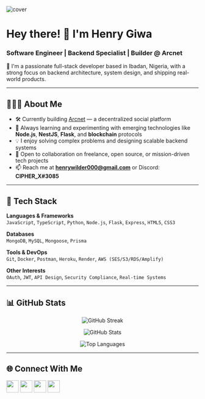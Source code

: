 ![cover]([https://imgur.com/DTYTpgZ](https://imgur.com/a/zcBD3Tg))

# Hey there! 👋 I'm Henry Giwa

### Software Engineer | Backend Specialist | Builder @ Arcnet

🚀 I'm a passionate full-stack developer based in Ibadan, Nigeria, with a strong focus on backend architecture, system design, and shipping real-world products.

---

## 👨🏾‍💻 About Me

- 🛠️ Currently building [Arcnet](https://arcnetlabs.com) — a decentralized social platform
- 🧠 Always learning and experimenting with emerging technologies like **Node.js**, **NestJS**, **Flask**, and **blockchain** protocols
- 💡 I enjoy solving complex problems and designing scalable backend systems
- 🤝 Open to collaboration on freelance, open source, or mission-driven tech projects
- 📫 Reach me at **henrywilder000@gmail.com** or Discord: **CIPHER_X#3085**

---

## 🔧 Tech Stack

**Languages & Frameworks**  
`JavaScript`, `TypeScript`, `Python`, `Node.js`, `Flask`, `Express`, `HTML5`, `CSS3`

**Databases**  
`MongoDB`, `MySQL`, `Mongoose`, `Prisma`

**Tools & DevOps**  
`Git`, `Docker`, `Postman`, `Heroku`, `Render`, `AWS (SES/S3/RDS/Amplify)`

**Other Interests**  
`OAuth`, `JWT`, `API Design`, `Security Compliance`, `Real-time Systems`

---

## 📊 GitHub Stats

<p align="center">
  <img src="https://github-readme-streak-stats.herokuapp.com/?user=CIPHER-000&theme=tokyonight&hide_border=true" alt="GitHub Streak"/>
</p>

<p align="center">
  <img src="https://github-readme-stats.vercel.app/api?username=CIPHER-000&show_icons=true&theme=tokyonight&hide_border=true" alt="GitHub Stats"/>
</p>

<p align="center">
  <img src="https://github-readme-stats.vercel.app/api/top-langs/?username=CIPHER-000&layout=compact&theme=tokyonight&hide_border=true" alt="Top Languages"/>
</p>

---

## 🌐 Connect With Me

<p align="left">
  <a href="https://discord.com/users/CIPHER-000#3085" target="_blank"><img src="https://raw.githubusercontent.com/danielcranney/readme-generator/main/public/icons/socials/discord.svg" width="32" height="32"/></a>
  <a href="https://www.github.com/CIPHER-000" target="_blank"><img src="https://raw.githubusercontent.com/danielcranney/readme-generator/main/public/icons/socials/github.svg" width="32" height="32"/></a>
  <a href="https://www.linkedin.com/in/giwahenry" target="_blank"><img src="https://raw.githubusercontent.com/danielcranney/readme-generator/main/public/icons/socials/linkedin.svg" width="32" height="32"/></a>
  <a href="https://www.twitter.com/Henry_Wi1der" target="_blank"><img src="https://raw.githubusercontent.com/danielcranney/readme-generator/main/public/icons/socials/twitter.svg" width="32" height="32"/></a>
</p>
